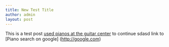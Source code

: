 ```yaml
---
title: New Test Title
author: admin
layout: post
---
```

This is a test post [used pianos at the guitar center](http://www.guitarcenter.com/Used/Digital-Pianos.gc) to continue
sdasd link to [Piano search on google] (http://google.com)
